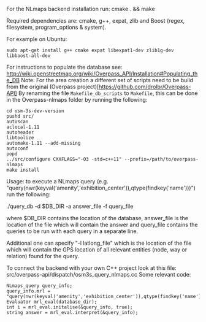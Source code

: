 For the NLmaps backend installation run: cmake . && make

Required dependencies are: cmake, g++, expat, zlib and Boost (regex, filesystem, program_options & system).

For example on Ubuntu:

    sudo apt-get install g++ cmake expat libexpat1-dev zlib1g-dev libboost-all-dev

For instructions to populate the database see: http://wiki.openstreetmap.org/wiki/Overpass_API/Installation#Populating_the_DB
Note: For the area creation a different set of scripts need to be build from the original (Overpass project)[https://github.com/drolbr/Overpass-API]
By renaming the file `Makefile_db_scripts` to `Makefile`, this can be done in the Overpass-nlmaps folder by running the following:

    cd osm-3s-dev-version
    pushd src/
    autoscan
    aclocal-1.11
    autoheader
    libtoolize
    automake-1.11 --add-missing
    autoconf
    popd
    ../src/configure CXXFLAGS="-O3 -std=c++11" --prefix=/path/to/overpass-nlmaps
    make install

Usage:
to execute a NLmaps query (e.g. "query(nwr(keyval('amenity','exhibition_center')),qtype(findkey('name')))") run the following:

./query_db -d $DB_DIR -a answer_file -f query_file

where $DB_DIR contains the location of the database, answer_file is the location of the file which will contain the answer and query_file contains the queries to be run with each query in a separate line.

Additional one can specify "-l latlong_file" which is the location of the file which will contain the GPS location of all relevant entities (node, way or relation) found for the query.

To connect the backend with your own C++ project look at this file: src/overpass-api/dispatch/osm3s_query_nlmaps.cc
Some relevant code:

    NLmaps_query query_info;
    query_info.mrl = "query(nwr(keyval('amenity','exhibition_center')),qtype(findkey('name')))";
    Evaluator mrl_eval(database_dir);
    int i = mrl_eval.initalise(&query_info, true);
    string answer = mrl_eval.interpret(&query_info);
